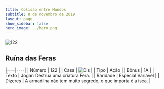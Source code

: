 ```yaml
---
title: Colisão entre Mundos
subtitle: 8 de novembro de 2019
layout: page
show_sidebar: false
hero_image: ../hero.png
---
```


![122](https://cdn.keyforgegame.com/media/card_front/pt/452_122_MPWM8F47X68P_pt.png)

## Ruína das Feras

|----|----|
| Número | 122 |
| Casa | ![Dis](https://archonarcana.com/images/thumb/e/e8/Dis.png/22px-Dis.png "Dis") |
| Tipo | Ação |
| Bônus | 1A |
| Texto | Jogar: Destrua uma criatura Fera. |
| Raridade | Especial Variável |
| Dizeres | A armadilha não tem muito segredo,  o que importa é a isca. |
